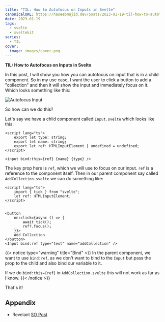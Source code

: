 ```yaml
---
title: "TIL: How to Autofocus on Inputs in Svelte"
canonicalURL: https://haseebmajid.dev/posts/2023-01-19-til-how-to-autofocus-on-inputs-in-svelte/
date: 2023-01-19
tags:
  - svelte
  - sveltekit
series:
  - TIL
cover:
  image: images/cover.png
---
```


**TIL: How to Autofocus on Inputs in Svelte**

In this post, I will show you how you can autofocus on input that is in a child component.
So in my use case, I want the user to click a button to add a "collection" and then it will show the input
and immediately focus on it. Which looks something like this:

![Autofocus Input](images/autofocus.gif)

So how can we do this?

Let's say we have a child component called `Input.svelte` which looks like this:

```svelte
<script lang="ts">
	export let type: string;
	export let name: string;
	export let ref: HTMLInputElement | undefined = undefined;
</script>

<input bind:this={ref} {name} {type} />
```

The key prop here is `ref`, which we will use to focus on our input.
`ref` is a reference to the component itself.
Then in our parent component say called `AddCollection.svelte` we can do something like:

```svelte {hl_lines[9-10]}
<script lang="ts">
	import { tick } from "svelte";
    let ref: HTMLInputElement;
</script>


<button
	on:click={async () => {
		await tick();
		ref?.focus();
	}}>
	Add Collection
</button>
<Input bind:ref type="text" name="addCollection" />
```

{{< notice type="warning" title="Bind" >}}
In the parent component, we want to use `bind:ref`, as we don't want to bind to the `Input`
but pass the prop to the child and also bind our variable to it.

If we do `bind:this={ref}` in `AddCollection.svelte` this will not work as far as I know.
{{< /notice >}}

That's it!

## Appendix

- Revelant [SO Post](https://stackoverflow.com/questions/57354001/how-to-focus-on-input-field-loaded-from-component-in-svelte)